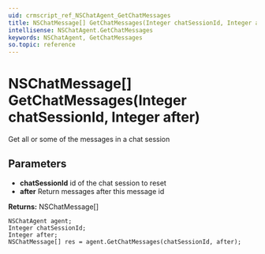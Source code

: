 ```yaml
---
uid: crmscript_ref_NSChatAgent_GetChatMessages
title: NSChatMessage[] GetChatMessages(Integer chatSessionId, Integer after)
intellisense: NSChatAgent.GetChatMessages
keywords: NSChatAgent, GetChatMessages
so.topic: reference
---
```


# NSChatMessage[] GetChatMessages(Integer chatSessionId, Integer after)

Get all or some of the messages in a chat session

## Parameters

* **chatSessionId** id of the chat session to reset
* **after** Return messages after this message id

**Returns:** NSChatMessage[]

```crmscript
NSChatAgent agent;
Integer chatSessionId;
Integer after;
NSChatMessage[] res = agent.GetChatMessages(chatSessionId, after);
```


